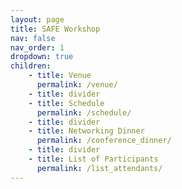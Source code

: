 ```yaml
---
layout: page
title: SAFE Workshop
nav: false 
nav_order: 1
dropdown: true
children: 
    - title: Venue
      permalink: /venue/
    - title: divider
    - title: Schedule
      permalink: /schedule/
    - title: divider
    - title: Networking Dinner
      permalink: /conference_dinner/
    - title: divider
    - title: List of Participants
      permalink: /list_attendants/
---
```

